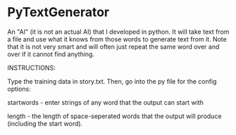 # PyTextGenerator
An "AI" (it is not an actual AI) that I developed in python. It will take text from a file and use what it knows from those words to generate text from it. Note that it is not very smart and will often just repeat the same word over and over if it cannot find anything.

INSTRUCTIONS:

Type the training data in story.txt. Then, go into the py file for the config options:

startwords - enter strings of any word that the output can start with

length - the length of space-seperated words that the output will produce (including the start word).
